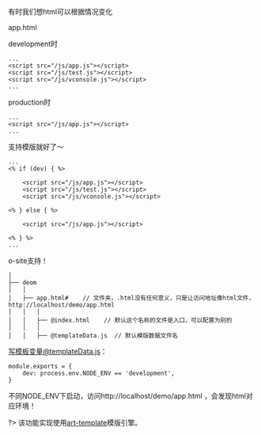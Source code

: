 有时我们想html可以根据情况变化

app.html

development时
```
...
<script src="/js/app.js"></script>
<script src="/js/test.js"></script>
<script src="/js/vconsole.js"></script>
...
```
production时
```
...
<script src="/js/app.js"></script>
...
```
支持模版就好了～
```
...
<% if (dev) { %>

    <script src="/js/app.js"></script>
    <script src="/js/test.js"></script>
    <script src="/js/vconsole.js"></script>

<% } else { %>

    <script src="/js/app.js"></script>

<% } %>
...

```

o-site支持！
```
│
├── deom
│   │
│   ├── app.html#    // 文件夹，.html没有任何意义，只是让访问地址像html文件，http://localhost/demo/app.html
│   │   │
│   │   ├── @index.html    // 默认这个名称的文件是入口，可以配置为别的
│   │   │
│   │   ├── @templateData.js  // 默认模版数据文件名
```
写模板变量@templateData.js：
```
module.exports = {
    dev: process.env.NODE_ENV == 'development',
}
```

不同NODE_ENV下启动，访问http://localhost/demo/app.html ，会发现html对应环境！

?> 该功能实现使用[art-template](https://aui.github.io/art-template/)模版引擎。